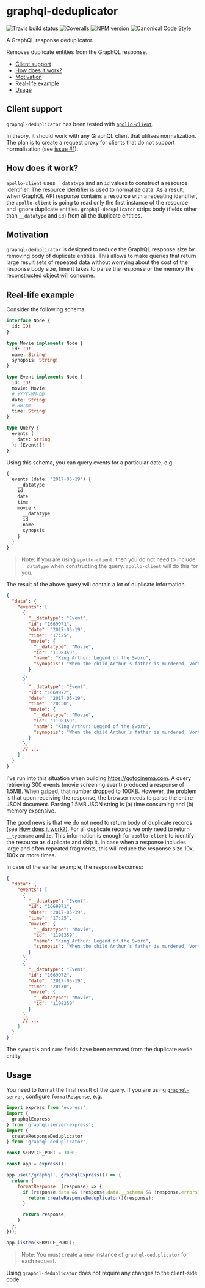 # graphql-deduplicator

[![Travis build status](http://img.shields.io/travis/gajus/graphql-deduplicator/master.svg?style=flat-square)](https://travis-ci.org/gajus/graphql-deduplicator)
[![Coveralls](https://img.shields.io/coveralls/gajus/graphql-deduplicator.svg?style=flat-square)](https://github.com/gajus/graphql-deduplicator)
[![NPM version](http://img.shields.io/npm/v/graphql-deduplicator.svg?style=flat-square)](https://www.npmjs.org/package/graphql-deduplicator)
[![Canonical Code Style](https://img.shields.io/badge/code%20style-canonical-blue.svg?style=flat-square)](https://github.com/gajus/canonical)

A GraphQL response deduplicator.

Removes duplicate entities from the GraphQL response.

* [Client support](#client-support)
* [How does it work?](#how-does-it-work)
* [Motivation](#motivation)
* [Real-life example](#real-life-example)
* [Usage](#usage)

## Client support

`graphql-deduplicator` has been tested with [`apollo-client`](https://github.com/apollographql/apollo-client).

In theory, it should work with any GraphQL client that utilises normalization. The plan is to create a request proxy for clients that do not support normalization (see [issue #1](https://github.com/gajus/graphql-deduplicator/issues/1)).

## How does it work?

`apollo-client` uses `__datatype` and an `id` values to construct a resource identifier. The resource identifier is used to [normalize data](http://dev.apollodata.com/core/how-it-works.html#normalize). As a result, when GraphQL API response contains a resource with a repeating identifier, the `apollo-client` is going to read only the first instance of the resource and ignore duplicate entities. `graphql-deduplicator` strips body (fields other than `__datatype` and `id`) from all the duplicate entities.

## Motivation

`graphql-deduplicator` is designed to reduce the GraphQL response size by removing body of duplicate entities. This allows to make queries that return large result sets of repeated data without worrying about the cost of the response body size, time it takes to parse the response or the memory the reconstructed object will consume.

## Real-life example

Consider the following schema:

```graphql
interface Node {
  id: ID!
}

type Movie implements Node {
  id: ID!
  name: String!
  synopsis: String!
}

type Event implements Node {
  id: ID!
  movie: Movie!
  # YYYY-MM-DD
  date: String!
  # HH:mm
  time: String!
}

type Query {
  events (
    date: String
  ): [Event!]!
}

```

Using this schema, you can query events for a particular date, e.g.

```graphql
{
  events (date: "2017-05-19") {
    __datatype
    id
    date
    time
    movie {
      __datatype
      id
      name
      synopsis
    }
  }
}

```

> Note: If you are using `apollo-client`, then you do not need to include `__datatype` when constructing the query. `apollo-client` will do this for you.

The result of the above query will contain a lot of duplicate information.

```json
{
  "data": {
    "events": [
      {
        "__datatype": "Event",
        "id": "1669971",
        "date": "2017-05-19",
        "time": "17:25",
        "movie": {
          "__datatype": "Movie",
          "id": "1198359",
          "name": "King Arthur: Legend of the Sword",
          "synopsis": "When the child Arthur’s father is murdered, Vortigern, Arthur’s uncle, seizes the crown. Robbed of his birthright and with no idea who he truly is, Arthur comes up the hard way in the back alleys of the city. But once he pulls the sword Excalibur from the stone, his life is turned upside down and he is forced to acknowledge his true legacy... whether he likes it or not."
        }
      },
      {
        "__datatype": "Event",
        "id": "1669972",
        "date": "2017-05-19",
        "time": "20:30",
        "movie": {
          "__datatype": "Movie",
          "id": "1198359",
          "name": "King Arthur: Legend of the Sword",
          "synopsis": "When the child Arthur’s father is murdered, Vortigern, Arthur’s uncle, seizes the crown. Robbed of his birthright and with no idea who he truly is, Arthur comes up the hard way in the back alleys of the city. But once he pulls the sword Excalibur from the stone, his life is turned upside down and he is forced to acknowledge his true legacy... whether he likes it or not."
        }
      },
      // ...
    ]
  }
}

```

I've run into this situation when building https://gotocinema.com. A query retrieving 300 events (movie screening event) produced a response of 1.5MB. When gziped, that number dropped to 100KB. However, the problem is that upon receiving the response, the browser needs to parse the entire JSON document. Parsing 1.5MB JSON string is (a) time consuming and (b) memory expensive.

The good news is that we do not need to return body of duplicate records (see [How does it work?](#how-does-it-work)). For all duplicate records we only need to return `__typename` and `id`. This information is enough for `apollo-client` to identify the resource as duplicate and skip it. In case when a response includes large and often repeated fragments, this will reduce the response size 10x, 100x or more times.

In case of the earlier example, the response becomes:

```json
{
  "data": {
    "events": [
      {
        "__datatype": "Event",
        "id": "1669971",
        "date": "2017-05-19",
        "time": "17:25",
        "movie": {
          "__datatype": "Movie",
          "id": "1198359",
          "name": "King Arthur: Legend of the Sword",
          "synopsis": "When the child Arthur’s father is murdered, Vortigern, Arthur’s uncle, seizes the crown. Robbed of his birthright and with no idea who he truly is, Arthur comes up the hard way in the back alleys of the city. But once he pulls the sword Excalibur from the stone, his life is turned upside down and he is forced to acknowledge his true legacy... whether he likes it or not."
        }
      },
      {
        "__datatype": "Event",
        "id": "1669972",
        "date": "2017-05-19",
        "time": "20:30",
        "movie": {
          "__datatype": "Movie",
          "id": "1198359"
        }
      },
      // ...
    ]
  }
}

```

The `synopsis` and `name` fields have been removed from the duplicate `Movie` entity.

## Usage

You need to format the final result of the query. If you are using [`graphql-server`](https://github.com/apollographql/graphql-server), configure `formatResponse`, e.g.

```js
import express from 'express';
import {
  graphqlExpress
} from 'graphql-server-express';
import {
  createResponseDeduplicator
} from 'graphql-deduplicator';

const SERVICE_PORT = 3000;

const app = express();

app.use('/graphql', graphqlExpress(() => {
  return {
    formatResponse: (response) => {
      if (response.data && !response.data.__schema && !response.errors) {
        return createResponseDeduplicator()(response);
      }

      return response;
    }
  };
}));

app.listen(SERVICE_PORT);

```

> Note: You must create a new instance of `graphql-deduplicator` for each request.

Using `graphql-deduplicator` does not require any changes to the client-side code.
